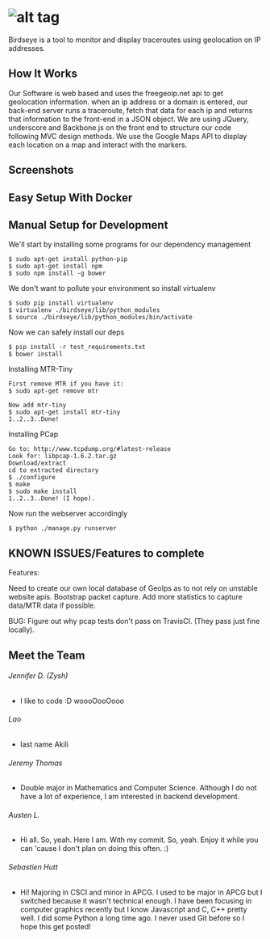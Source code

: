 ![alt tag](https://lh5.googleusercontent.com/-nkc_JUpJGIA/VI0_WRTsNrI/AAAAAAAAAYQ/NmWs_Sz7Arw/w1597-h579-no/birdseye_logo.png)
=====

Birdseye is a tool to monitor and display traceroutes using geolocation on IP addresses.

How It Works
----
Our Software is web based and uses the freegeoip.net api to get geolocation information. when an ip address or a domain is entered, our back-end server runs a traceroute, fetch that data for each ip and returns that information to the front-end in a JSON object. We are using JQuery, underscore and Backbone.js on the front end to structure our code following MVC design methods. We use the Google Maps API to display each location on a map and interact with the markers.

Screenshots
----

Easy Setup With Docker
-----

Manual Setup for Development
-----

We'll start by installing some programs for our dependency management
```
$ sudo apt-get install python-pip 
$ sudo apt-get install npm
$ sudo npm install -g bower
```

We don't want to pollute your environment so install virtualenv
```
$ sudo pip install virtualenv
$ virtualenv ./birdseye/lib/python_modules
$ source ./birdseye/lib/python_modules/bin/activate
```

Now we can safely install our deps
```
$ pip install -r test_requirements.txt
$ bower install
```
Installing MTR-Tiny
```
First remove MTR if you have it:
$ sudo apt-get remove mtr

Now add mtr-tiny
$ sudo apt-get install mtr-tiny
1..2..3..Done!
```

Installing PCap
```
Go to: http://www.tcpdump.org/#latest-release
Look for: libpcap-1.6.2.tar.gz
Download/extract
cd to extracted directory
$ ./configure
$ make
$ sudo make install
1..2..3..Done! (I hope).
```

Now run the webserver accordingly
```
$ python ./manage.py runserver
```
KNOWN ISSUES/Features to complete
-----
Features:

Need to create our own local database of GeoIps as to not rely on unstable website apis.
Bootstrap packet capture.
Add more statistics to capture data/MTR data if possible.

BUG:
Figure out why pcap tests don't pass on TravisCI. (They pass just fine locally).

Meet the Team
-----
###### Jennifer D. (Zysh)
* I like to code :D woooOooOooo

###### Lao
* last name Akili

###### Jeremy Thomas
* Double major in Mathematics and Computer Science. Although I do not have a lot of experience, I am interested in backend development.

###### Austen L.
* Hi all. So, yeah. Here I am. With my commit. So, yeah. Enjoy it while you can 'cause I don't plan on doing this often. :)

###### Sebastien Hutt
* Hi! Majoring in CSCI and minor in APCG. I used to be major in APCG but I switched because it wasn't technical enough.
I have been focusing in computer graphics recently but I know Javascript and C, C++ pretty well. I did some Python a long time ago. I never used Git before so I hope this get posted!
